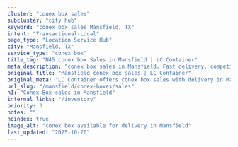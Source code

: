 ```yaml
---
cluster: "conex box sales"
subcluster: "city hub"
keyword: "conex box sales Mansfield, TX"
intent: "Transactional-Local"
page_type: "Location Service Hub"
city: "Mansfield, TX"
service_type: "conex box"
title_tag: "N45 conex box Sales in Mansfield | LC Container"
meta_description: "conex box sales in Mansfield. Fast delivery, competitive pricing. Serving conex boxes area. Quote ID: 5CX. Call (214) 524-4168 for your free quote today."
original_title: "Mansfield conex box sales | LC Container"
original_meta: "LC Container offers conex box sales with delivery in Mansfield, TX. Local. Fast quotes. Since 2003."
url_slug: "/mansfield/conex-boxes/sales"
h1: "Conex Box sales in Mansfield"
internal_links: "/inventory"
priority: 3
notes: ""
noindex: true
image_alt: "conex box available for delivery in Mansfield"
last_updated: "2025-10-20"
---
```


<!-- TODO: Add unique city/inventory copy, images, and internal links here. -->

